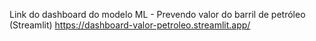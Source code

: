 Link do dashboard do modelo ML - Prevendo valor do barril de petróleo (Streamlit)
https://dashboard-valor-petroleo.streamlit.app/
